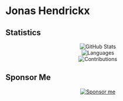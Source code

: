 # Jonas Hendrickx

## Statistics

<div align="center">
    <img src="https://github-readme-stats.vercel.app/api?username=jonashendrickx&show_icons=true&theme=radical" alt="GitHub Stats" />
</div>

<div align="center">
    <img src="https://github-readme-stats.vercel.app/api/top-langs/?username=jonashendrickx&langs_count=20&theme=swift" alt="Languages" />
</div>

<div align="center">
    <img src="https://github-profile-summary-cards.vercel.app/api/cards/profile-details?username=jonashendrickx&theme=swift" alt="Contributions" />
</div>

## Sponsor Me
<div align="center">
    <a href="https://github.com/sponsors/jonashendrickx">
        <img src="https://img.shields.io/badge/Sponsor-%40jonashendrickx-blue?style=flat&logo=github" alt="Sponsor me" />
    </a>
</div>

